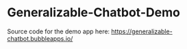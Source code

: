 # Generalizable-Chatbot-Demo
Source code for the demo app here: https://generalizable-chatbot.bubbleapps.io/
